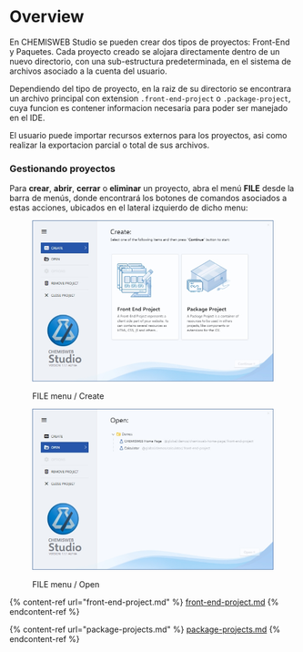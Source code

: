 # Overview

En CHEMISWEB Studio se pueden crear dos tipos de proyectos: Front-End y Paquetes. Cada proyecto creado se alojara directamente dentro de un nuevo directorio, con una sub-estructura predeterminada, en el sistema de archivos asociado a la cuenta del usuario.

Dependiendo del tipo de proyecto, en la raiz de su directorio se encontrara un archivo principal con extension `.front-end-project` o `.package-project`, cuya funcion es contener informacion necesaria para poder ser manejado en el IDE.

El usuario puede importar recursos externos para los proyectos, asi como realizar la exportacion parcial o total de sus archivos.

### Gestionando proyectos

Para **crear**, **abrir**, **cerrar** o **eliminar** un proyecto, abra el menú **FILE** desde la barra de menús, donde encontrará los botones de comandos asociados a estas acciones, ubicados en el lateral izquierdo de dicho menu:

<div>

<figure><img src="../.gitbook/assets/2023-03-01 01 51 06.jpg" alt=""><figcaption><p>FILE menu / Create </p></figcaption></figure>

 

<figure><img src="../.gitbook/assets/2023-03-01 02 03 51.jpg" alt=""><figcaption><p>FILE menu / Open</p></figcaption></figure>

</div>

{% content-ref url="front-end-project.md" %}
[front-end-project.md](front-end-project.md)
{% endcontent-ref %}

{% content-ref url="package-projects.md" %}
[package-projects.md](package-projects.md)
{% endcontent-ref %}
